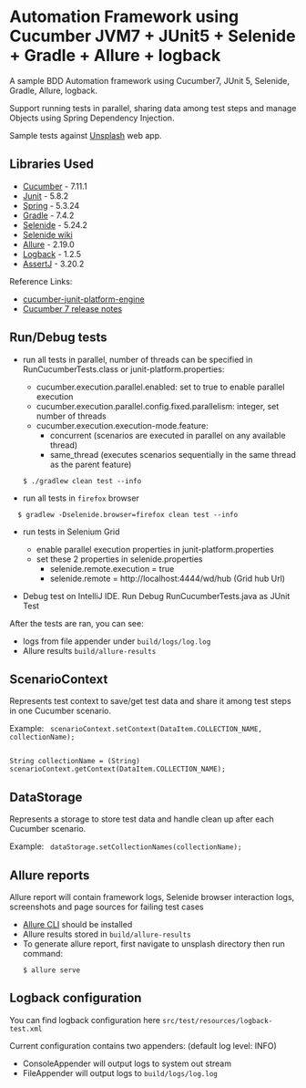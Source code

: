 # Automation Framework using Cucumber JVM7 + JUnit5 + Selenide + Gradle + Allure + logback

A sample BDD Automation framework using Cucumber7, JUnit 5, Selenide, Gradle, Allure, logback.

Support running tests in parallel, sharing data among test steps and manage Objects using Spring Dependency Injection.

Sample tests against [Unsplash](https://unsplash.com/) web app.

## Libraries Used

* [Cucumber](https://cucumber.io/docs/cucumber/) - 7.11.1
* [Junit](https://junit.org/junit5/docs/current/user-guide/) - 5.8.2
* [Spring](https://docs.spring.io/spring-framework/docs/current/reference/html/) - 5.3.24
* [Gradle](https://gradle.org/guides) - 7.4.2
* [Selenide](https://selenide.org/documentation.html) - 5.24.2
* [Selenide wiki](https://github.com/selenide/selenide/wiki)
* [Allure](https://docs.qameta.io/allure/) - 2.19.0
* [Logback](http://logback.qos.ch/manual/index.html) - 1.2.5
* [AssertJ](https://assertj.github.io/doc/) - 3.20.2

Reference Links:
* [cucumber-junit-platform-engine](https://github.com/cucumber/cucumber-jvm/tree/main/cucumber-junit-platform-engine)
* [Cucumber 7 release notes](https://github.com/cucumber/cucumber-jvm/blob/main/release-notes/v7.0.0.md)

## Run/Debug tests

* run all tests in parallel, number of threads can be specified in RunCucumberTests.class or junit-platform.properties:
    - cucumber.execution.parallel.enabled: set to true to enable parallel execution
    - cucumber.execution.parallel.config.fixed.parallelism: integer, set number of threads
    - cucumber.execution.execution-mode.feature:
        - concurrent (scenarios are executed in parallel on any available thread)
        - same_thread (executes scenarios sequentially in the same thread as the parent feature)


  ```shell
  $ ./gradlew clean test --info
  ```


* run all tests in `firefox` browser

```shell
  $ gradlew -Dselenide.browser=firefox clean test --info
  ```

* run tests in Selenium Grid
    - enable parallel execution properties in junit-platform.properties
    - set these 2 properties in selenide.properties
        - selenide.remote.execution = true
        - selenide.remote = http://localhost:4444/wd/hub (Grid hub Url)<br>


* Debug test on IntelliJ IDE.
Run Debug RunCucumberTests.java as JUnit Test


After the tests are ran, you can see:
* logs from file appender under `build/logs/log.log`
* Allure results `build/allure-results`

## ScenarioContext

Represents test context to save/get test data and share it among test steps in one Cucumber scenario.

Example:
<code>
scenarioContext.setContext(DataItem.COLLECTION_NAME, collectionName);
</code>

<code>
String collectionName = (String) scenarioContext.getContext(DataItem.COLLECTION_NAME);
</code>

## DataStorage
Represents a storage to store test data and handle clean up after each Cucumber scenario.

Example:
<code>
dataStorage.setCollectionNames(collectionName);
</code>


## Allure reports
Allure report will contain framework logs, Selenide browser interaction logs, screenshots and page sources for
failing test cases

* [Allure CLI](https://docs.qameta.io/allure/#_commandline) should be installed
* Allure results stored in `build/allure-results`
* To generate allure report, first navigate to unsplash directory then run command:
  ```shell
  $ allure serve
  ```


## Logback configuration

You can find logback configuration here `src/test/resources/logback-test.xml`

Current configuration contains two appenders:
(default log level: INFO)

* ConsoleAppender will output logs to system out stream
* FileAppender will output logs to `build/logs/log.log`
